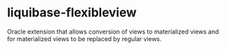 liquibase-flexibleview
======================

Oracle extension that allows conversion of views to materialized views and for materialized views to be replaced by regular views.
